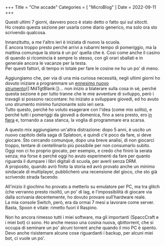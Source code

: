 +++
Title = "Che accade"
Categories = [ "MicroBlog" ]
Date = 2022-09-11
+++

Questi ultimi 7 giorni, davvero poco è stato detto o fatto qui sul sitoctt.  
Ho creato questa sezione per usarla come diario generico, ma solo ora sto scrivendo qualcosa.

Innanzitutto, a me l'altro ieri è iniziata di nuovo la scuola.  
È ancora troppo presto perché arrivi a rubarmi tempo di pomeriggio, ma la mattina comunque la storia è un po' quella che è. Così come anche il casino di quando si ricomincia è sempre lo stesso, con gli orari sballati e in generale ancora le vacanze per la testa.  
Per questi fattori, di tempo in totale per fare le cosine ne ho un po' di meno.

Aggiungiamo che, per via di una mia curiosa necessità, negli ultimi giorni ho dovuto iniziare a programmare un [ennesimo nuovo strumento](https://gitlab.com/octospacc/links){[:MdTgtBlank:]}... non inizio a blaterare sulla cosa in sé, perché questa sezione è per tutto tranne che le mie avventure di sviluppo, però i travagli si possono raccontare: ho iniziato a sviluppare giovedì, ed ho avuto uno strumento minimo funzionante solo ieri sera.  
Tutto questo, perché ho voluto esagerare con l'idea (come mio solito), e perché tutti i pomeriggi da giovedì a domenica, fino a sera presto, ero [in fiera](./PicoBlog.html#-2022-09-11-La-fiera) e, tornando a casa stanca, la voglia di programmare era scarsa.

A questo mix aggiungiamo un'altra distrazione: dopo 5 anni, è uscito un nuovo capitolo della saga di Splatoon, e quindi c'è poco da fare, si deve giocare. Sto cercando comunque, dopo una breve analisi, di non giocarci troppo, tentare di centellinarlo più possibile per non consumarlo subito.  
Oggi non ci ho proprio giocato, per esempio, e credo che finirò la serata senza; ma forse è perché oggi ho avuto esperimenti da fare per quanto riguarda il dumpare i libri digitali di scuola, per averli senza DRM.  
A proposito, quando avrò finito la storia ed avrò provato anche un minimo sindacale di multiplayer, pubblicherò una recensione del gioco, che sto già scrivendo strada facendo.

All'inizio il giochino ho provato a metterlo su emulatore per PC, ma tra glitch (che verranno presto risolti), un po' di lag, e l'impossibilità di giocare via dalla scrivania decentemente, ho dovuto provare sull'hardware reale.  
La mia console Switch, però, era da ormai 7 mesi a lavorare come server. Basta, Spoon è vitale: rimetto fuori il Raspino.

Non ho ancora rimesso tutti i miei software, ma gli importanti (SpaccCraft e i miei bot) ci sono. Ho anche messo una cosina nuova, qbittorrent, che si occupa di seminare un po' alcuni torrent anche quando il mio PC è spento.  
Devo anche risistemare alcune cose riguardanti i backup, per alcuni miei bot, ci vuole un po'.
